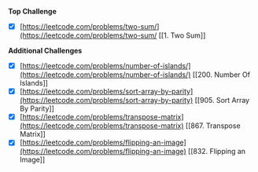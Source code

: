 **Top Challenge**

- [x]  [https://leetcode.com/problems/two-sum/](https://leetcode.com/problems/two-sum/
[[1. Two Sum]]

  

**Additional Challenges**

- [x]  [https://leetcode.com/problems/number-of-islands/](https://leetcode.com/problems/number-of-islands/)
[[200. Number Of Islands]]
- [x]  [https://leetcode.com/problems/sort-array-by-parity](https://leetcode.com/problems/sort-array-by-parity)
[[905. Sort Array By Parity]]
- [x]  [https://leetcode.com/problems/transpose-matrix](https://leetcode.com/problems/transpose-matrix)
[[867. Transpose Matrix]]
- [x]  [https://leetcode.com/problems/flipping-an-image](https://leetcode.com/problems/flipping-an-image)
[[832. Flipping an Image]]
